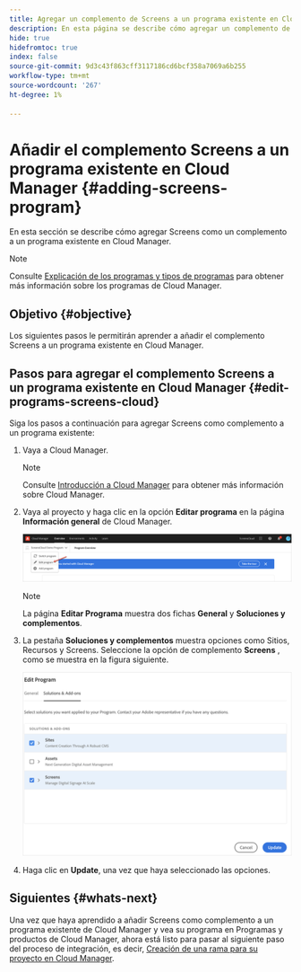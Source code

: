```yaml
---
title: Agregar un complemento de Screens a un programa existente en Cloud Manager
description: En esta página se describe cómo agregar un complemento de Screens a un programa existente en Cloud Manager para Screens como Cloud Service.
hide: true
hidefromtoc: true
index: false
source-git-commit: 9d3c43f863cff3117186cd6bcf358a7069a6b255
workflow-type: tm+mt
source-wordcount: '267'
ht-degree: 1%

---
```



# Añadir el complemento Screens a un programa existente en Cloud Manager {#adding-screens-program}

En esta sección se describe cómo agregar Screens como un complemento a un programa existente en Cloud Manager.

>[!NOTE]
>Consulte [Explicación de los programas y tipos de programas](https://experienceleague.adobe.com/docs/experience-manager-cloud-service/onboarding/getting-access/understand-program-types.html?lang=en) para obtener más información sobre los programas de Cloud Manager.

## Objetivo {#objective}

Los siguientes pasos le permitirán aprender a añadir el complemento Screens a un programa existente en Cloud Manager.

## Pasos para agregar el complemento Screens a un programa existente en Cloud Manager {#edit-programs-screens-cloud}

Siga los pasos a continuación para agregar Screens como complemento a un programa existente:

1. Vaya a Cloud Manager.

   >[!NOTE]
   >Consulte [Introducción a Cloud Manager](https://experienceleague.adobe.com/docs/experience-manager-cloud-service/onboarding/onboarding-concepts/cloud-manager-introduction.html?lang=en) para obtener más información sobre Cloud Manager.

1. Vaya al proyecto y haga clic en la opción **Editar programa** en la página **Información general** de Cloud Manager.

   ![image](/help/screens-cloud/assets/onboarding/add-onexisting1.png)

   >[!NOTE]
   >La página **Editar Programa** muestra dos fichas **General** y **Soluciones y complementos**.

1. La pestaña **Soluciones y complementos** muestra opciones como Sitios, Recursos y Screens. Seleccione la opción de complemento **Screens** , como se muestra en la figura siguiente.

   ![image](/help/screens-cloud/assets/onboarding/add-onexisting2.png)

1. Haga clic en **Update**, una vez que haya seleccionado las opciones.

## Siguientes {#whats-next}

Una vez que haya aprendido a añadir Screens como complemento a un programa existente de Cloud Manager y vea su programa en Programas y productos de Cloud Manager, ahora está listo para pasar al siguiente paso del proceso de integración, es decir, [Creación de una rama para su proyecto en Cloud Manager](/help/screens-cloud/onboarding-screens-cloud/creating-a-branch.md).